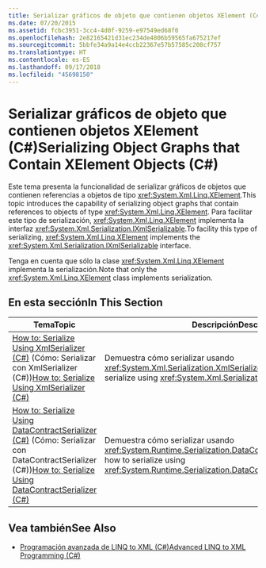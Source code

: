 ```yaml
---
title: Serializar gráficos de objeto que contienen objetos XElement (C#)
ms.date: 07/20/2015
ms.assetid: fcbc3951-3cc4-4d0f-9259-e97549ed68f0
ms.openlocfilehash: 2e82165421d31ec234de4806b59565fa675217ef
ms.sourcegitcommit: 5bbfe34a9a14e4ccb22367e57b57585c208cf757
ms.translationtype: HT
ms.contentlocale: es-ES
ms.lasthandoff: 09/17/2018
ms.locfileid: "45698150"
---
```

# <a name="serializing-object-graphs-that-contain-xelement-objects-c"></a><span data-ttu-id="f9aff-102">Serializar gráficos de objeto que contienen objetos XElement (C#)</span><span class="sxs-lookup"><span data-stu-id="f9aff-102">Serializing Object Graphs that Contain XElement Objects (C#)</span></span>
<span data-ttu-id="f9aff-103">Este tema presenta la funcionalidad de serializar gráficos de objetos que contienen referencias a objetos de tipo <xref:System.Xml.Linq.XElement>.</span><span class="sxs-lookup"><span data-stu-id="f9aff-103">This topic introduces the capability of serializing object graphs that contain references to objects of type <xref:System.Xml.Linq.XElement>.</span></span> <span data-ttu-id="f9aff-104">Para facilitar este tipo de serialización, <xref:System.Xml.Linq.XElement> implementa la interfaz <xref:System.Xml.Serialization.IXmlSerializable>.</span><span class="sxs-lookup"><span data-stu-id="f9aff-104">To facility this type of serializing, <xref:System.Xml.Linq.XElement> implements the <xref:System.Xml.Serialization.IXmlSerializable> interface.</span></span>  
  
 <span data-ttu-id="f9aff-105">Tenga en cuenta que sólo la clase <xref:System.Xml.Linq.XElement> implementa la serialización.</span><span class="sxs-lookup"><span data-stu-id="f9aff-105">Note that only the <xref:System.Xml.Linq.XElement> class implements serialization.</span></span>  
  
## <a name="in-this-section"></a><span data-ttu-id="f9aff-106">En esta sección</span><span class="sxs-lookup"><span data-stu-id="f9aff-106">In This Section</span></span>  
  
|<span data-ttu-id="f9aff-107">Tema</span><span class="sxs-lookup"><span data-stu-id="f9aff-107">Topic</span></span>|<span data-ttu-id="f9aff-108">Descripción</span><span class="sxs-lookup"><span data-stu-id="f9aff-108">Description</span></span>|  
|-----------|-----------------|  
|<span data-ttu-id="f9aff-109">[How to: Serialize Using XmlSerializer (C#)](../../../../csharp/programming-guide/concepts/linq/how-to-serialize-using-xmlserializer.md) (Cómo: Serializar con XmlSerializer (C#))</span><span class="sxs-lookup"><span data-stu-id="f9aff-109">[How to: Serialize Using XmlSerializer (C#)](../../../../csharp/programming-guide/concepts/linq/how-to-serialize-using-xmlserializer.md)</span></span>|<span data-ttu-id="f9aff-110">Demuestra cómo serializar usando <xref:System.Xml.Serialization.XmlSerializer>.</span><span class="sxs-lookup"><span data-stu-id="f9aff-110">Demonstrates how to serialize using <xref:System.Xml.Serialization.XmlSerializer>.</span></span>|  
|<span data-ttu-id="f9aff-111">[How to: Serialize Using DataContractSerializer (C#)](../../../../csharp/programming-guide/concepts/linq/how-to-serialize-using-datacontractserializer.md) (Cómo: Serializar con DataContractSerializer (C#))</span><span class="sxs-lookup"><span data-stu-id="f9aff-111">[How to: Serialize Using DataContractSerializer (C#)](../../../../csharp/programming-guide/concepts/linq/how-to-serialize-using-datacontractserializer.md)</span></span>|<span data-ttu-id="f9aff-112">Demuestra cómo serializar usando <xref:System.Runtime.Serialization.DataContractSerializer>.</span><span class="sxs-lookup"><span data-stu-id="f9aff-112">Demonstrates how to serialize using <xref:System.Runtime.Serialization.DataContractSerializer>.</span></span>|  
  
## <a name="see-also"></a><span data-ttu-id="f9aff-113">Vea también</span><span class="sxs-lookup"><span data-stu-id="f9aff-113">See Also</span></span>

- [<span data-ttu-id="f9aff-114">Programación avanzada de LINQ to XML (C#)</span><span class="sxs-lookup"><span data-stu-id="f9aff-114">Advanced LINQ to XML Programming (C#)</span></span>](../../../../csharp/programming-guide/concepts/linq/advanced-linq-to-xml-programming.md)
